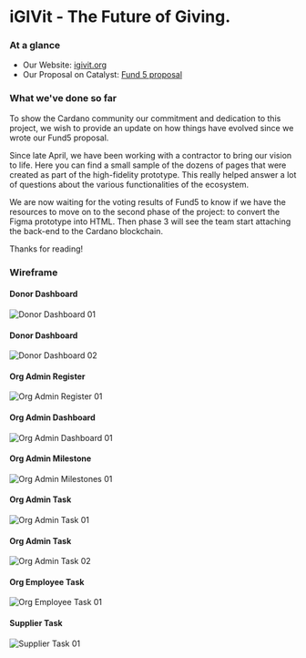 # iGIVit - The Future of Giving.

### At a glance
- Our Website: [igivit.org](https://igivit.org)
- Our Proposal on Catalyst: [Fund 5 proposal](https://cardano.ideascale.com/a/dtd/iGIVit-The-Future-of-Giving/351711-48088)

### What we've done so far
To show the Cardano community our commitment and dedication to this project, we wish to provide an update on how things have evolved since we wrote our Fund5 proposal.

Since late April, we have been working with a contractor to bring our vision to life. Here you can find a small sample of the dozens of pages that were created as part of the high-fidelity prototype. This really helped answer a lot of questions about the various functionalities of the ecosystem.

We are now waiting for the voting results of Fund5 to know if we have the resources to move on to the second phase of the project: to convert the Figma prototype into HTML. Then phase 3 will see the team start attaching the back-end to the Cardano blockchain. 

Thanks for reading! 

### Wireframe
#### Donor Dashboard
![Donor Dashboard 01](https://github.com/lokdao/igivit/blob/main/resources/images/wireframe/Donor%20-%20Campaign%2001.png)

#### Donor Dashboard
![Donor Dashboard 02](https://github.com/lokdao/igivit/blob/main/resources/images/wireframe/Donor%20-%20Dashboard%2001.png)

#### Org Admin Register
![Org Admin Register 01](https://github.com/lokdao/igivit/blob/main/resources/images/wireframe/Org%20Admin%20-%20Register%2001.png)

#### Org Admin Dashboard
![Org Admin Dashboard 01](https://github.com/lokdao/igivit/blob/main/resources/images/wireframe/Org%20Admin%20-%20Dashboard%2001.png)

#### Org Admin Milestone
![Org Admin Milestones 01](https://github.com/lokdao/igivit/blob/main/resources/images/wireframe/Org%20Admin%20-%20Milestones%2001.png)

#### Org Admin Task
![Org Admin Task 01](https://github.com/lokdao/igivit/blob/main/resources/images/wireframe/Org%20Admin%20-%20Task%2001.png)

#### Org Admin Task
![Org Admin Task 02](https://github.com/lokdao/igivit/blob/main/resources/images/wireframe/Org%20Admin%20-%20Task%2002.png)

#### Org Employee Task
![Org Employee Task 01](https://github.com/lokdao/igivit/blob/main/resources/images/wireframe/Org%20Employee%20-%20Task%2001.png)

#### Supplier Task
![Supplier Task 01](https://github.com/lokdao/igivit/blob/main/resources/images/wireframe/Supplier%20-%20Task%2001.png)
